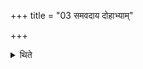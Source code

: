 +++
title = "03 समवदाय दोहाभ्याम्"

+++

<details><summary>थिते</summary>

3. Having (first) taken out the portions from the two milks (sour and boiled, he performs the offerings of them).
</details>
